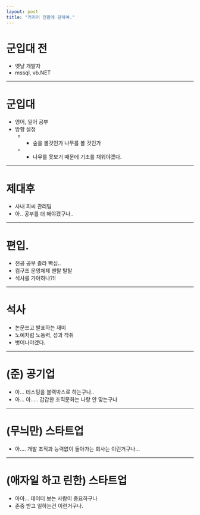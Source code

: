 ```yaml
---
layout: post
title: "커리어 전환에 관하여."
---
```


# 군입대 전
- 옛날 개발자
- mssql, vb.NET

----

# 군입대
- 영어, 일어 공부
- 방향 설정
   - - 숲을 볼것인가 나무를 볼 것인가
   - - 나무를 못보기 때문에 기초를 채워야겠다.

----

# 제대후
- 사내 피씨 관리팀
- 아.. 공부를 더 해야겠구나..

----

# 편입.
- 전공 공부 졸라 빡심..
- 컴구조 운영체제 멘탈 탈탈
- 석사를 가야하나?!!

----

# 석사
- 논문쓰고 발표하는 재미
- 노예처럼 노동력, 성과 착취
- 벗어나야겠다.

----

# (준) 공기업
- 아... 테스팅을 블랙박스로 하는구나..
- 아... 아..... 갑갑한 조직문화는 나랑 안 맞는구나

----

# (무늬만) 스타트업
- 아.... 개발 조직과 능력없이 돌아가는 회사는 이런거구나...

----

# (애자일 하고 린한) 스타트업
- 아아... 데이터 보는 사람이 중요하구나
- 존중 받고 일하는건 이런거구나.
